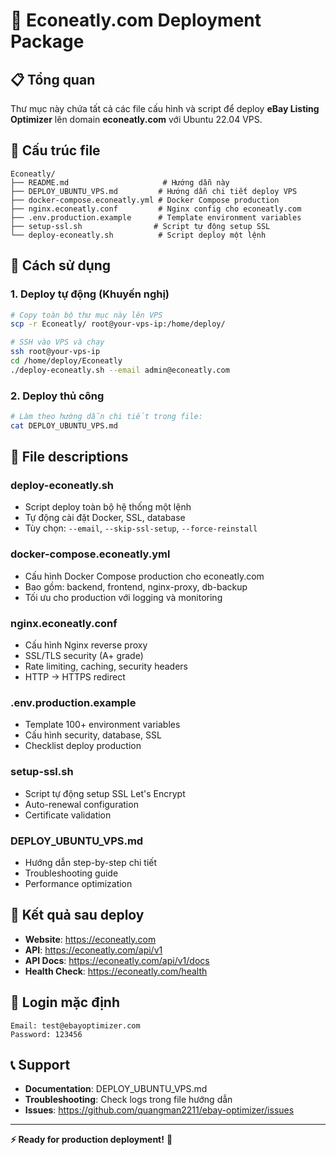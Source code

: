 # 🏢 Econeatly.com Deployment Package

## 📋 Tổng quan

Thư mục này chứa tất cả các file cấu hình và script để deploy **eBay Listing Optimizer** lên domain **econeatly.com** với Ubuntu 22.04 VPS.

## 📁 Cấu trúc file

```
Econeatly/
├── README.md                     # Hướng dẫn này
├── DEPLOY_UBUNTU_VPS.md         # Hướng dẫn chi tiết deploy VPS
├── docker-compose.econeatly.yml # Docker Compose production
├── nginx.econeatly.conf         # Nginx config cho econeatly.com
├── .env.production.example      # Template environment variables
├── setup-ssl.sh                # Script tự động setup SSL
└── deploy-econeatly.sh          # Script deploy một lệnh
```

## 🚀 Cách sử dụng

### 1. Deploy tự động (Khuyến nghị)
```bash
# Copy toàn bộ thư mục này lên VPS
scp -r Econeatly/ root@your-vps-ip:/home/deploy/

# SSH vào VPS và chạy
ssh root@your-vps-ip
cd /home/deploy/Econeatly
./deploy-econeatly.sh --email admin@econeatly.com
```

### 2. Deploy thủ công
```bash
# Làm theo hướng dẫn chi tiết trong file:
cat DEPLOY_UBUNTU_VPS.md
```

## 🔧 File descriptions

### **deploy-econeatly.sh**
- Script deploy toàn bộ hệ thống một lệnh
- Tự động cài đặt Docker, SSL, database
- Tùy chọn: `--email`, `--skip-ssl-setup`, `--force-reinstall`

### **docker-compose.econeatly.yml**
- Cấu hình Docker Compose production cho econeatly.com
- Bao gồm: backend, frontend, nginx-proxy, db-backup
- Tối ưu cho production với logging và monitoring

### **nginx.econeatly.conf**
- Cấu hình Nginx reverse proxy
- SSL/TLS security (A+ grade)
- Rate limiting, caching, security headers
- HTTP → HTTPS redirect

### **.env.production.example**
- Template 100+ environment variables
- Cấu hình security, database, SSL
- Checklist deploy production

### **setup-ssl.sh**
- Script tự động setup SSL Let's Encrypt
- Auto-renewal configuration
- Certificate validation

### **DEPLOY_UBUNTU_VPS.md**
- Hướng dẫn step-by-step chi tiết
- Troubleshooting guide
- Performance optimization

## 🎯 Kết quả sau deploy

- **Website**: https://econeatly.com
- **API**: https://econeatly.com/api/v1
- **API Docs**: https://econeatly.com/api/v1/docs
- **Health Check**: https://econeatly.com/health

## 🔑 Login mặc định

```
Email: test@ebayoptimizer.com
Password: 123456
```

## 📞 Support

- **Documentation**: DEPLOY_UBUNTU_VPS.md
- **Troubleshooting**: Check logs trong file hướng dẫn
- **Issues**: https://github.com/quangman2211/ebay-optimizer/issues

---

**⚡ Ready for production deployment!** 🚀